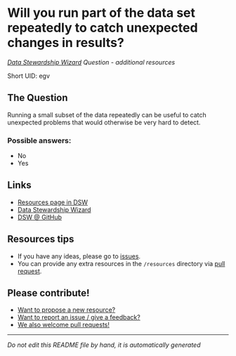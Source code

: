 # Will you run part of the data set repeatedly to catch unexpected changes in results?

*[Data Stewardship Wizard] Question - additional resources*

Short UID: egv

## The Question

Running a small subset of the data repeatedly can be useful to catch unexpected problems that would otherwise be very hard to detect.

### Possible answers:

  * No 
  * Yes 

## Links

  * [Resources page in DSW]
  * [Data Stewardship Wizard]
  * [DSW @ GitHub]


## Resources tips

  * If you have any ideas, please go to [issues].
  * You can provide any extra resources in the `/resources` directory via [pull request].

## Please contribute!

  * [Want to propose a new resource?](https://github.com/DSQResources/DSQ-egv/issues/new)
  * [Want to report an issue / give a feedback?](https://github.com/DSQResources/DSQ-egv/issues/new)
  * [We also welcome pull requests!](https://github.com/DSQResources/DSQ-egv/pulls)

----

*Do not edit this README file by hand, it is automatically generated*

[Data Stewardship Wizard]: https://dmp.fairdata.solutions
[Resources page in DSW]: https://dmp.fairdata.solutions/resources/egv
[DSW @ GitHub]: https://github.com/DataStewardshipWizard
[issues]: https://help.github.com/articles/about-issues/
[pull request]: https://help.github.com/articles/about-pull-requests/